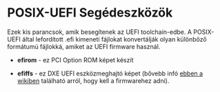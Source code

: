 POSIX-UEFI Segédeszközök
========================

Ezek kis parancsok, amik besegítenek az UEFI toolchain-edbe. A POSIX-UEFI által lefordított .efi kimeneti fájlokat konvertálják
olyan különböző formátumú fájlokká, amiket az UEFI firmware használ.

* __efirom__ - ez PCI Option ROM képet készít

* __efiffs__ - ez DXE UEFI eszközmeghajtó képet (bővebb infó [ebben a wikiben](https://github.com/pbatard/efifs/wiki/Adding-a-driver-to-a-UEFI-firmware#adding-the-module-to-the-firmware) található arról, hogy kell a firmwarehez adni).
